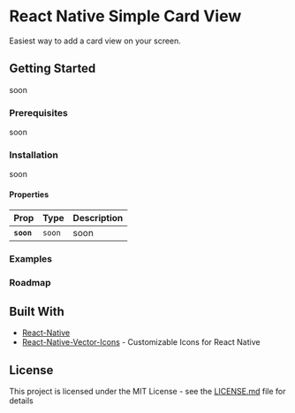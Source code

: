 # React Native Simple Card View

Easiest way to add a card view on your screen.

## Getting Started

soon

### Prerequisites

soon

### Installation

soon

#### Properties

| Prop | Type | Description |
|---|---|---|
|**`soon`**|`soon`| soon |

### Examples

### Roadmap

## Built With

* [React-Native](https://facebook.github.io/react-native/)
* [React-Native-Vector-Icons](https://github.com/oblador/react-native-vector-icons) - Customizable Icons for React Native

## License

This project is licensed under the MIT License - see the [LICENSE.md](LICENSE.md) file for details

